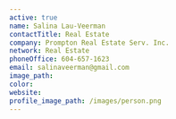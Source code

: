 ```yaml
---
active: true
name: Salina Lau-Veerman
contactTitle: Real Estate
company: Prompton Real Estate Serv. Inc.
network: Real Estate
phoneOffice: 604-657-1623
email: salinaveerman@gmail.com
image_path:
color:
website:
profile_image_path: /images/person.png
---
```



